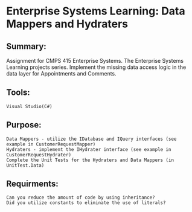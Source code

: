 # Enterprise Systems Learning: Data Mappers and Hydraters

## Summary: 
Assignment for CMPS 415 Enterprise Systems. 
The Enterprise Systems Learning projects series. 
Implement the missing data access logic in the data layer for Appointments and Comments.

## Tools:
    Visual Studio(C#)
    
## Purpose:
    Data Mappers - utilize the IDatabase and IQuery interfaces (see example in CustomerRequestMapper)
    Hydraters - implement the IHydrater interface (see example in CustomerRequestHydrater)  
    Complete the Unit Tests for the Hydraters and Data Mappers (in UnitTest.Data)
    
## Requirments:
    Can you reduce the amount of code by using inheritance?
    Did you utilize constants to eliminate the use of literals?
